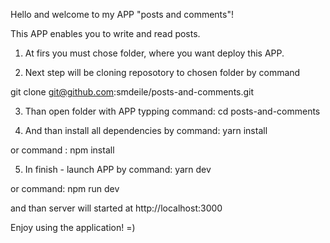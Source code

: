 Hello and welcome to my APP "posts and comments"!

This APP enables you to write and read posts.

1) At firs you must chose folder, where you want deploy this APP.

2) Next step will be cloning reposotory to chosen folder by command 

git clone git@github.com:smdeile/posts-and-comments.git

3) Than open folder with APP typping command: cd posts-and-comments

4) And than install all dependencies by command: yarn install 

or command : npm install

5) In finish - launch APP by command: yarn dev 

or command: npm run dev

and than server will started at http://localhost:3000

Enjoy using the application! =)